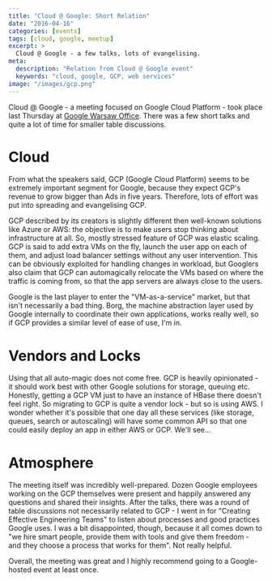 ```yaml
---
title: "Cloud @ Google: Short Relation"
date: "2016-04-16"
categories: [events]
tags: [cloud, google, meetup]
excerpt: >
  Cloud @ Google - a few talks, lots of evangelising.
meta:
  description: "Relation from Cloud @ Google event"
  keywords: "cloud, google, GCP, web services"
image: "/images/gcp.png"
---
```



Cloud @ Google - a meeting focused on Google Cloud Platform - took place last
Thursday at [Google Warsaw Office]. There was a few short talks and quite a lot
of time for smaller table discussions.

# Cloud

From what the speakers said, GCP (Google Cloud Platform) seems to be extremely
important segment for Google, because they expect GCP's revenue to grow bigger
than Ads in five years. Therefore, lots of effort was put into spreading and
evangelising GCP.

GCP described by its creators is slightly different then well-known solutions
like Azure or AWS: the objective is to make users stop thinking about
infrastructure at all. So, mostly stressed feature of GCP was elastic scaling.
GCP is said to add extra VMs on the fly, launch the user app on each of them,
and adjust load balancer settings without any user intervention. This can be
obviously exploited for handling changes in workload, but Googlers also claim
that GCP can automagically relocate the VMs based on where the traffic is coming
from, so that the app servers are always close to the users.

Google is the last player to enter the "VM-as-a-service" market, but that isn't
necessarily a bad thing. Borg, the machine abstraction layer used by Google
internally to coordinate their own applications, works really well, so if GCP
provides a similar level of ease of use, I'm in.

# Vendors and Locks

Using that all auto-magic does not come free. GCP is heavily opinionated - it
should work best with other Google solutions for storage, queuing etc. Honestly,
getting a GCP VM just to have an instance of HBase there doesn't feel right. So
migrating to GCP is quite a vendor lock - but so is using AWS. I wonder whether
it's possible that one day all these services (like storage, queues, search or
autoscaling) will have some common API so that one could easily deploy an app in
either AWS or GCP. We'll see...


# Atmosphere

The meeting itself was incredibly well-prepared. Dozen Google employees working
on the GCP themselves were present and happily answered any questions and shared
their insights. After the talks, there was a round of table discussions not
necessarily related to GCP - I went in for "Creating Effective Engineering
Teams" to listen about processes and good practices Google uses. I was a bit
disappointed, though, because it all comes down to "we hire smart people,
provide them with tools and give them freedom - and they choose a process that
works for them". Not really helpful.

Overall, the meeting was great and I highly recommend going to a Google-hosted
event at least once.

  [Google Warsaw Office]: http://www.google.com/about/careers/locations/warsaw/
